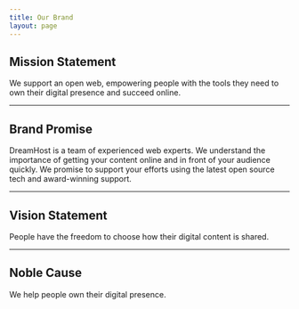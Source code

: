 ```yaml
---
title: Our Brand
layout: page
---
```


<h2>Mission Statement</h2>
<p class="m-bottom-4">We support an open web, empowering people with the tools they need to own their digital presence and succeed online.</p>

<hr />

<h2>Brand Promise</h2>
<p class=" m-bottom-4">DreamHost is a team of experienced web experts. We understand the importance of getting your content online and in front of your audience quickly. We promise to support your efforts using the latest open source tech and award-winning support.</p>

<hr />

<h2>Vision Statement</h2>
<p class="m-bottom-4">People have the freedom to choose how their digital content is shared.</p>

<hr />

<h2>Noble Cause</h2>
<p class="">We help people own their digital presence.</p>
